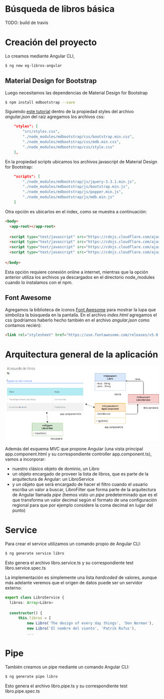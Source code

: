 # Búsqueda de libros básica

TODO: build de travis

# Creación del proyecto

Lo creamos mediante Angular CLI,

```bash
$ ng new eg-libros-angular
```

## Material Design for Bootstrap

Luego necesitamos las dependencias de Material Design for Bootstrap
 
```bash
$ npm install mdbootstrap --save
```

Siguiendo [este tutorial](https://medium.com/codingthesmartway-com-blog/using-bootstrap-with-angular-c83c3cee3f4a) dentro de la propiedad styles del archivo _angular.json_ del raíz agregamos los archivos css:

```json
    "styles": [
        "src/styles.css",
        "./node_modules/mdbootstrap/css/bootstrap.min.css",
        "./node_modules/mdbootstrap/css/mdb.min.css",
        "./node_modules/mdbootstrap/css/style.css"              
    ],
```

En la propiedad scripts ubicamos los archivos javascript de Material Design for Bootstrap:

```json
    "scripts": [
        "./node_modules/mdbootstrap/js/jquery-3.3.1.min.js",
        "./node_modules/mdbootstrap/js/bootstrap.min.js",
        "./node_modules/mdbootstrap/js/popper.min.js",
        "./node_modules/mdbootstrap/js/mdb.min.js" 
    ]
```

Otra opción es ubicarlos en el index, como se muestra a continuación:

```html
<body>
  <app-root></app-root>

  <script type="text/javascript" src="https://cdnjs.cloudflare.com/ajax/libs/jquery/3.2.1/jquery.min.js"></script>
  <script type="text/javascript" src="https://cdnjs.cloudflare.com/ajax/libs/popper.js/1.13.0/umd/popper.min.js"></script>
  <script type="text/javascript" src="https://cdnjs.cloudflare.com/ajax/libs/twitter-bootstrap/4.0.0/js/bootstrap.min.js"></script>
  <script type="text/javascript" src="https://cdnjs.cloudflare.com/ajax/libs/mdbootstrap/4.5.0/js/mdb.min.js"></script>

</body>
```

Esta opción requiere conexión online a internet, mientras que la opción anterior utiliza los archivos ya descargados en el directorio node_modules cuando lo instalamos con el npm.


## Font Awesome

Agregamos la biblioteca de íconos [Font Awesome](https://fontawesome.com/get-started) para mostrar la lupa que simboliza la búsqueda en la pantalla. En el archivo _index.html_ agregamos el css (podríamos haberlo hecho también en el archivo _angular.json_ como contamos recién):

```html
<link rel="stylesheet" href="https://use.fontawesome.com/releases/v5.0.13/css/all.css" integrity="sha384-DNOHZ68U8hZfKXOrtjWvjxusGo9WQnrNx2sqG0tfsghAvtVlRW3tvkXWZh58N9jp" crossorigin="anonymous">
```

# Arquitectura general de la aplicación

![images](images/Arquitectura.png)

Además del esquema MVC que propone Angular (una vista principal app.component.html y su correspondiente controller app.component.ts), vamos a incorporar:

- nuestro clásico objeto de dominio, un Libro
- un objeto encargado de proveer la lista de libros, que es parte de la arquitectura de Angular: un LibroService
- y un objeto que será encargado de hacer el filtro cuando el usuario escriba un valor a buscar, LibroFilter que forma parte de la arquitectura de Angular llamada _pipe_ (hemos visto un _pipe_ predeterminado que es el que transforma un valor decimal según el formato de una configuración regional para que por ejemplo considere la coma decimal en lugar del punto) 

# Service

Para crear el service utilizamos un comando propio de Angular CLI:

```bash
$ ng generate service libro
```

Esto genera el archivo libro.service.ts y su correspondiente test libro.service.spec.ts

La implementación es simplemente una lista _hardcoded_ de valores, aunque más adelante veremos que el origen de datos puede ser un servidor externo:

```typescript
export class LibroService {
  libros: Array<Libro>

  constructor() {
      this.libros = [
          new Libro('The design of every day things', 'Don Norman'),
          new Libro('El nombre del viento', 'Patrik Rufus'),
          ...
```

# Pipe

También creamos un pipe mediante un comando Angular CLI:

```bash
$ ng generate pipe libro
```

Esto genera el archivo libro.pipe.ts y su correspondiente test libro.pipe.spec.ts
